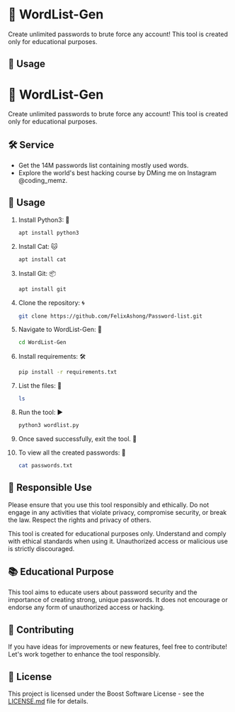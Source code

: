 # 🚀 WordList-Gen

Create unlimited passwords to brute force any account! This tool is created only for educational purposes.



## 🔧 Usage

# 🚀 WordList-Gen

Create unlimited passwords to brute force any account! This tool is created only for educational purposes.

## 🛠️ Service

* Get the 14M passwords list containing mostly used words.
* Explore the world's best hacking course by DMing me on Instagram @coding_memz.

## 🔧 Usage

1. Install Python3: 🐍
    ```bash
    apt install python3
    ```

2. Install Cat: 🐱
    ```bash
    apt install cat
    ```

3. Install Git: 📦
    ```bash
    apt install git
    ```

4. Clone the repository: 🌀
    ```bash
    git clone https://github.com/FelixAshong/Password-list.git
    ```

5. Navigate to WordList-Gen: 🚀
    ```bash
    cd WordList-Gen
    ```

6. Install requirements: 🛠️
    ```bash
    pip install -r requirements.txt
    ```

7. List the files: 📂
    ```bash
    ls
    ```

8. Run the tool: ▶️
    ```bash
    python3 wordlist.py
    ```

9. Once saved successfully, exit the tool. 🚪

10. To view all the created passwords: 👀
    ```bash
    cat passwords.txt
    ```

## 🚨 Responsible Use

Please ensure that you use this tool responsibly and ethically. Do not engage in any activities that violate privacy, compromise security, or break the law. Respect the rights and privacy of others.

This tool is created for educational purposes only. Understand and comply with ethical standards when using it. Unauthorized access or malicious use is strictly discouraged.

## 📚 Educational Purpose

This tool aims to educate users about password security and the importance of creating strong, unique passwords. It does not encourage or endorse any form of unauthorized access or hacking.

## 🤝 Contributing

If you have ideas for improvements or new features, feel free to contribute! Let's work together to enhance the tool responsibly.

## 📝 License

This project is licensed under the Boost Software License - see the [LICENSE.md](LICENSE.md) file for details.
